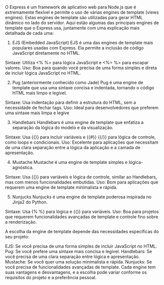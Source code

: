 O Express é um framework de aplicativo web para Node.js que é extremamente flexível e permite o uso de várias engines de template (views engines). Estas engines de template são utilizadas para gerar HTML dinâmico no lado do servidor. Aqui estão algumas das principais engines de template que o Express usa, juntamente com uma explicação mais detalhada de cada uma:

1. EJS (Embedded JavaScript)
EJS é uma das engines de template mais populares usadas com Express. Ela permite a inclusão de código JavaScript diretamente no HTML.

Sintaxe: Utiliza <% %> para lógica JavaScript e <%= %> para escapar valores.
Uso: Boa para quando você precisa de uma forma simples e direta de incluir lógica JavaScript no HTML.

2. Pug (anteriormente conhecido como Jade)
Pug é uma engine de template que usa uma sintaxe concisa e indentada, tornando o código HTML mais limpo e legível.

Sintaxe: Usa indentação para definir a estrutura do HTML, sem a necessidade de fechar tags.
Uso: Ideal para desenvolvedores que preferem uma sintaxe mais limpa e legíve

3. Handlebars
Handlebars é uma engine de template que enfatiza a separação da lógica do modelo e da visualização.

Sintaxe: Usa {{}} para incluir variáveis e {{#}} {{/}} para lógica de controle, como loops e condicionais.
Uso: Excelente para aplicações que necessitam de uma clara separação entre a lógica da aplicação e a camada de apresentação.

4. Mustache
Mustache é uma engine de template simples e lógica-agnóstica.

Sintaxe: Usa {{}} para variáveis e lógica de controle, similar ao Handlebars, mas com menos funcionalidades embutidas.
Uso: Bom para aplicações que requerem uma engine de template minimalista e rápida.

5. Nunjucks
Nunjucks é uma engine de template poderosa inspirada no Jinja2 do Python.

Sintaxe: Usa {% %} para lógica e {{}} para variáveis.
Uso: Boa para projetos que requerem funcionalidades avançadas de template e controle fino sobre a renderização.

A escolha da engine de template depende das necessidades específicas do seu projeto:

EJS: Se você precisa de uma forma simples de incluir JavaScript no HTML.
Pug: Se você prefere uma sintaxe mais concisa e legível.
Handlebars: Se você precisa de uma clara separação entre lógica e apresentação.
Mustache: Se você quer uma solução minimalista e rápida.
Nunjucks: Se você precisa de funcionalidades avançadas de template.
Cada engine tem suas vantagens e desvantagens, e a escolha pode variar conforme os requisitos do projeto e a preferência pessoal.